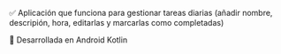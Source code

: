 ✅ Aplicación que funciona para gestionar tareas diarias (añadir nombre, descripión, hora, editarlas y marcarlas como completadas)

📱 Desarrollada en Android Kotlin
